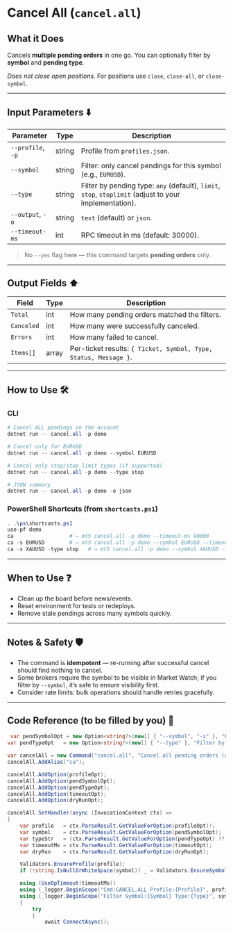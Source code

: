 # Cancel All (`cancel.all`) 

## What it Does

Cancels **multiple pending orders** in one go.
You can optionally filter by **symbol** and **pending type**.

*Does not close open positions.* For positions use `close`, `close-all`, or `close-symbol`.

---

## Input Parameters ⬇️

| Parameter         | Type   | Description                                                                                            |
| ----------------- | ------ | ------------------------------------------------------------------------------------------------------ |
| `--profile`, `-p` | string | Profile from `profiles.json`.                                                                          |
| `--symbol`        | string | Filter: only cancel pendings for this symbol (e.g., `EURUSD`).                                         |
| `--type`          | string | Filter by pending type: `any` (default), `limit`, `stop`, `stoplimit` (adjust to your implementation). |
| `--output`, `-o`  | string | `text` (default) or `json`.                                                                            |
| `--timeout-ms`    | int    | RPC timeout in ms (default: 30000).                                                                    |

> No `--yes` flag here — this command targets **pending orders** only.

---

## Output Fields ⬆️

| Field      | Type  | Description                                                      |
| ---------- | ----- | ---------------------------------------------------------------- |
| `Total`    | int   | How many pending orders matched the filters.                     |
| `Canceled` | int   | How many were successfully canceled.                             |
| `Errors`   | int   | How many failed to cancel.                                       |
| `Items[]`  | array | Per-ticket results: `{ Ticket, Symbol, Type, Status, Message }`. |

---

## How to Use 🛠️

### CLI

```powershell
# Cancel ALL pendings on the account
dotnet run -- cancel.all -p demo

# Cancel only for EURUSD
dotnet run -- cancel.all -p demo --symbol EURUSD

# Cancel only stop/stop-limit types (if supported)
dotnet run -- cancel.all -p demo --type stop

# JSON summary
dotnet run -- cancel.all -p demo -o json
```

### PowerShell Shortcuts (from `shortcasts.ps1`)

```powershell
. .\ps\shortcasts.ps1
use-pf demo
ca                  # → mt5 cancel.all -p demo --timeout-ms 90000
ca -s EURUSD        # → mt5 cancel.all -p demo --symbol EURUSD --timeout-ms 90000
ca -s XAUUSD -type stop   # → mt5 cancel.all -p demo --symbol XAUUSD --type stop --timeout-ms 90000
```

---

## When to Use ❓

* Clean up the board before news/events.
* Reset environment for tests or redeploys.
* Remove stale pendings across many symbols quickly.

---

## Notes & Safety 🛡️

* The command is **idempotent** — re-running after successful cancel should find nothing to cancel.
* Some brokers require the symbol to be visible in Market Watch; if you filter by `--symbol`, it’s safe to ensure visibility first.
* Consider rate limits: bulk operations should handle retries gracefully.

---

## Code Reference (to be filled by you) 🧩

```csharp
 var pendSymbolOpt = new Option<string?>(new[] { "--symbol", "-s" }, "Filter by symbol (optional)");
var pendTypeOpt   = new Option<string?>(new[] { "--type" }, "Filter by type: limit|stop|stoplimit|any (default any)");

var cancelAll = new Command("cancel.all", "Cancel all pending orders (optionally filtered)");
cancelAll.AddAlias("ca");

cancelAll.AddOption(profileOpt);
cancelAll.AddOption(pendSymbolOpt);
cancelAll.AddOption(pendTypeOpt);
cancelAll.AddOption(timeoutOpt);
cancelAll.AddOption(dryRunOpt);

cancelAll.SetHandler(async (InvocationContext ctx) =>
{
    var profile   = ctx.ParseResult.GetValueForOption(profileOpt)!;
    var symbol    = ctx.ParseResult.GetValueForOption(pendSymbolOpt);
    var typeStr   = (ctx.ParseResult.GetValueForOption(pendTypeOpt) ?? "any").Trim().ToLowerInvariant();
    var timeoutMs = ctx.ParseResult.GetValueForOption(timeoutOpt);
    var dryRun    = ctx.ParseResult.GetValueForOption(dryRunOpt);

    Validators.EnsureProfile(profile);
    if (!string.IsNullOrWhiteSpace(symbol)) _ = Validators.EnsureSymbol(symbol!);

    using (UseOpTimeout(timeoutMs))
    using (_logger.BeginScope("Cmd:CANCEL.ALL Profile:{Profile}", profile))
    using (_logger.BeginScope("Filter Symbol:{Symbol} Type:{Type}", symbol ?? "<any>", typeStr))
    {
        try
        {
            await ConnectAsync();
```
